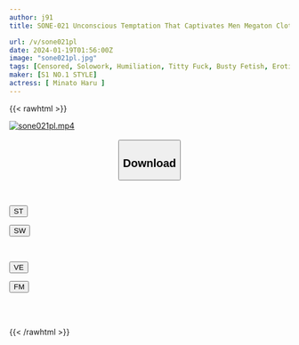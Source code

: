 ```yaml
---
author: j91
title: SONE-021 Unconscious Temptation That Captivates Men Megaton Clothed K Cup That Can't Be Hidden Minato Haru

url: /v/sone021pl
date: 2024-01-19T01:56:00Z
image: "sone021pl.jpg"
tags: [Censored, Solowork, Humiliation, Titty Fuck, Busty Fetish, Erotic Wear, Ultra-Huge Tits	]
maker: [S1 NO.1 STYLE]
actress: [ Minato Haru ]
---
```



{{< rawhtml >}}

<div class="video" data-videoid="9k0rAk8v48cab6J">
    <a href="javascript:;">
        <img src="/v/sone021pl/sone021pl.jpg" width="WIDTH" height="HEIGHT" alt="sone021pl.mp4" loading="lazy">
    </a>
</div>

<script type="text/javascript" src="https://j91.asia/asset/on-demand-st.js"></script>

<br>
  <link rel="stylesheet" href="https://j91.asia/asset/bs5.css">
  
  <center>
  <button class="btn btn-primary" type="button" data-bs-toggle="collapse" data-bs-target=".multi-collapse" aria-expanded="false" aria-controls="multiCollapseExample1 multiCollapseExample2"><h2>Download</h2></button></center>
</p>
<div class="row">
  <div class="col">
    <div class="collapse multi-collapse" id="multiCollapseExample1">
      <div class="card card-body">
	      	      <br>
<div class="buttons">  
<p><a href="https://streamtape.to/v/9k0rAk8v48cab6J" target="_blank"><button class="btn-hover color-3"><i class="fa fa-download"></i> ST</button></a></p>
<p><a href="https://flaswish.com/557h6u33l4a0" target="_blank"><button class="btn-hover color-2"><i class="fa fa-download"></i> SW</button></a></p></div>
    </div>
  </div>
</div>
  <div class="col">
    <div class="collapse multi-collapse" id="multiCollapseExample2">
      <div class="card card-body">
	      <br>
<div class="buttons">
<p><a href="javascript:;" target="_blank"><button class="btn-hover color-9"><i class="fa fa-download"></i> VE</button></a></p>
<p><a href="javascript:;" target="_blank"><button class="btn-hover color-8"><i class="fa fa-download"></i> FM</button></a></p></div>
<br><br>
      </div>
    </div>
  </div>
</div>

{{< /rawhtml >}}